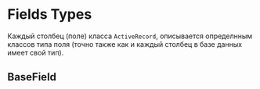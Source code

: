 # Fields Types

Каждый столбец (поле) класса `ActiveRecord`, описывается определнным классов типа поля (точно также как и каждый столбец в базе данных имеет свой тип).

## BaseField
